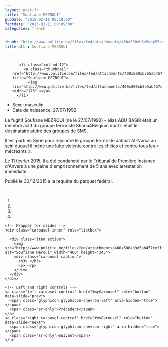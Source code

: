 ```yaml
---
layout: post-fr
title: "Soufiane MEZROUI"
pubdate: "2015-02-11 00:10:00"
factdate: "2013-02-11 00:09:00"
categories: french


thumb: "http://www.politie.be/files/fed/attachments/400x500xb3e5ab457cefff82bff92bd7019bffa4_thumb.jpg.pagespeed.ic.2_9HrYj7WA.jpg"
title-attr: Soufiane MEZROUI

---
```


<div class="row">

  <div class="col-xs-6 col-md-4">
<ul class="row polaroids">

       <li class="col-md-12">  
         <a class="thumbnail" href="http://www.politie.be/files/fed/attachments/400x500xb3e5ab457cefff82bff92bd7019bffa4_thumb.jpg.pagespeed.ic.2_9HrYj7WA.jpg" title="Soufiane MEZROUI">
           <img src="http://www.politie.be/files/fed/attachments/400x500xb3e5ab457cefff82bff92bd7019bffa4_thumb.jpg.pagespeed.ic.2_9HrYj7WA.jpg"  width="175" ></a>
      </li>  

  </ul>

  
  </div>
  <div class="col-xs-12 col-md-8">
 
<ul>
<li>Sexe: masculin</li>
<li>Date de naissance: 27/07/1992</li>
</ul> 


<p>Le fugitif Soufiane MEZROUI (né le 27/07/1992) - alias ABU BASIR était un membre actif du groupe terroriste Sharia4Belgium dont il était le destinataire attitré des groupes de SMS.</p>
<p>Il est parti en Syrie pour rejoindre le groupe terroriste Jabhat Al-Nursa au sein duquel il mène une lutte violente contre les chiites et contre tous les « mécréants ».</p>

<p>Le 11 février 2015, il a été condamné par le Tribunal de Première Instance d'Anvers à une peine d'emprisonnement de 5 ans avec arrestation immédiate. </p>
<p>Publié le 30/12/2015 à la requête du parquet fédéral.</p>

<!-- SLIDER -->
<div class="container"  class="col-xs-12 col-md-12">
  <br>
  <div id="myCarousel" class="carousel slide" data-ride="carousel">
    <!-- Indicators -->
    <ol class="carousel-indicators">
      <li data-target="#myCarousel" data-slide-to="0" class="active"></li>
      <li data-target="#myCarousel" data-slide-to="1"></li>
      <li data-target="#myCarousel" data-slide-to="2"></li>
      <li data-target="#myCarousel" data-slide-to="3"></li>
    </ol>

    <!-- Wrapper for slides -->
    <div class="carousel-inner" role="listbox">

      <div class="item active">
        <img src="http://www.politie.be/files/fed/attachments/400x500xb3e5ab457cefff82bff92bd7019bffa4_thumb.jpg.pagespeed.ic.2_9HrYj7WA.jpg" alt="Soufiane Meroui" width="460" height="345">
        <div class="carousel-caption">
          <h3> </h3>
          <p> </p>
        </div>
      </div>
    </div>

    <!-- Left and right controls -->
    <a class="left carousel-control" href="#myCarousel" role="button" data-slide="prev">
      <span class="glyphicon glyphicon-chevron-left" aria-hidden="true"></span>
      <span class="sr-only">Précédent</span>
    </a>
    <a class="right carousel-control" href="#myCarousel" role="button" data-slide="next">
      <span class="glyphicon glyphicon-chevron-right" aria-hidden="true"></span>
      <span class="sr-only">Suivant</span>
    </a>
  </div>
</div>

  <link rel="stylesheet" href="http://maxcdn.bootstrapcdn.com/bootstrap/3.3.5/css/bootstrap.min.css">
  <script src="https://ajax.googleapis.com/ajax/libs/jquery/1.11.3/jquery.min.js"></script>
  <script src="http://maxcdn.bootstrapcdn.com/bootstrap/3.3.5/js/bootstrap.min.js"></script>
  <!-- SLIDER -->
  
</div>


</div>

